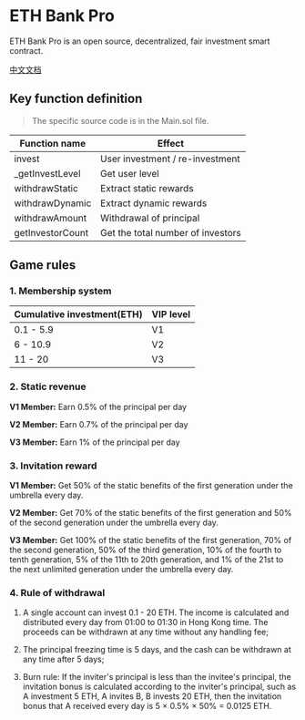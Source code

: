 # ETH Bank Pro
ETH Bank Pro is an open source, decentralized, fair investment smart contract.

[中文文档](https://github.com/ETHBank-Pro/ETHBankPro)

## Key function definition

> The specific source code is in the Main.sol file.

| Function name    | Effect                            |
| ---------------- | --------------------------------- |
| invest           | User investment / re-investment   |
| _getInvestLevel  | Get user level                    |
| withdrawStatic   | Extract static rewards            |
| withdrawDynamic  | Extract dynamic rewards           |
| withdrawAmount   | Withdrawal of principal           |
| getInvestorCount | Get the total number of investors |

## Game rules

### 1. Membership system

| Cumulative investment(ETH) | VIP level |
| -------------------------- | --------- |
| 0.1 - 5.9                  | V1        |
| 6 - 10.9                   | V2        |
| 11 - 20                    | V3        |

### 2. Static revenue

**V1 Member:** Earn 0.5% of the principal per day

**V2 Member:** Earn 0.7% of the principal per day

**V3 Member:** Earn 1% of the principal per day

### 3. Invitation reward

**V1 Member:** Get 50% of the static benefits of the first generation under the umbrella every day.

**V2 Member:** Get 70% of the static benefits of the first generation and 50% of the second generation under the umbrella every day.

**V3 Member:** Get 100% of the static benefits of the first generation, 70% of the second generation, 50% of the third generation, 10% of the fourth to tenth generation, 5% of the 11th to 20th generation, and 1% of the 21st to the next unlimited generation under the umbrella every day.

### 4. Rule of withdrawal

1. A single account can invest 0.1 - 20 ETH. The income is calculated and distributed every day from 01:00 to 01:30 in Hong Kong time. The proceeds can be withdrawn at any time without any handling fee;

2. The principal freezing time is 5 days, and the cash can be withdrawn at any time after 5 days;

3. Burn rule: If the inviter's principal is less than the invitee's principal, the invitation bonus is calculated according to the inviter's principal, such as A investment 5 ETH, A invites B, B invests 20 ETH, then the invitation bonus that A received every day is 5 × 0.5% × 50% = 0.0125 ETH.
